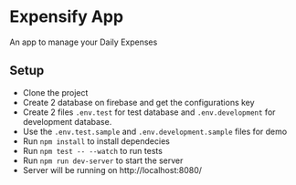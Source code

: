 # Expensify App
An app to manage your Daily Expenses


## Setup
+ Clone the project
+ Create 2 database on firebase and get the configurations key
+ Create 2 files `.env.test` for test database and `.env.development` for development database. 
+ Use the `.env.test.sample` and `.env.development.sample` files for demo
+ Run `npm install` to install dependecies
+ Run `npm test -- --watch` to run tests 
+ Run `npm run dev-server` to start the server
+ Server will be running on http://localhost:8080/